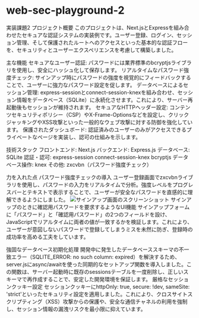 # web-sec-playground-2
実装課題2
プロジェクト概要
このプロジェクトは、Next.jsとExpressを組み合わせたセキュアな認証システムの実装例です。ユーザー登録、ログイン、セッション管理、そして保護されたルートへのアクセスといった基本的な認証フローを、セキュリティとユーザーエクスペリエンスを考慮して構築しました。

主な機能
セキュアなユーザー認証: 
パスワードには業界標準のbcryptjsライブラリを使用し、安全にハッシュ化して保存します。
リアルタイムなパスワード強度チェック: 
サインアップ時にパスワードの強度を視覚的にフィードバックすることで、ユーザーに強力なパスワード設定を促します。
データベースによるセッション管理: 
express-sessionとconnect-session-knexを組み合わせ、セッション情報をデータベース（SQLite）に永続化させます。これにより、サーバー再起動後もセッションが維持されます。
セキュアなHTTPヘッダー設定: 
コンテンツセキュリティポリシー（CSP）やX-Frame-Optionsなどを設定し、クリックジャッキングやXSS攻撃といった一般的なウェブ攻撃に対する防御を強化しています。
保護されたダッシュボード: 
認証済みのユーザーのみがアクセスできるプライベートなページを実装し、認可の仕組みを示します。

技術スタック
フロントエンド: Next.js
バックエンド: Express.js
データベース: SQLite
認証・認可:
express-session
connect-session-knex
bcryptjs
データベース操作: knex
その他: zxcvbn（パスワード強度チェック）

力を入れた点
パスワード強度チェックの導入
ユーザー登録画面でzxcvbnライブラリを使用し、パスワードの入力をリアルタイムで分析。強度レベルをプログレスバーとテキストで表示することで、ユーザーが安全なパスワードを直感的に理解できるようにしました。
![サインアップ画面のスクリーンショット](./images/signup.png)
サインアップのときに確認用パスワードを要求するようなUI機能
サインアップフォームに「パスワード」と「確認用パスワード」の2つのフィールドを設け、JavaScriptでリアルタイムに両者の値が一致するかを検証します。これにより、ユーザーが意図しないパスワードで登録してしまうミスを未然に防ぎ、登録時の成功率を高める工夫をしています。

強固なデータベース初期化処理
開発中に発生したデータベーススキーマの不一致エラー（SQLITE_ERROR: no such column: expired）を解決するため、server.jsにasync/awaitを使った同期的なセットアップ関数を導入しました。この関数は、サーバー起動時に既存のsessionsテーブルを一度削除し、正しいスキーマで再作成することで、安定した開発環境を保証します。
厳格なセッションクッキー設定
セッションクッキーにhttpOnly: true, secure: !dev, sameSite: 'strict'といったセキュリティ設定を適用しました。これにより、クロスサイトスクリプティング（XSS）攻撃からの保護や、安全な通信チャネルの利用を強制し、セッション情報の漏洩リスクを最小限に抑えています。
